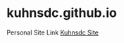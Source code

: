 # kuhnsdc.github.io
Personal Site
Link <a href="https://kuhnsdc.github.io/" target="_blank"> Kuhnsdc Site </a>
